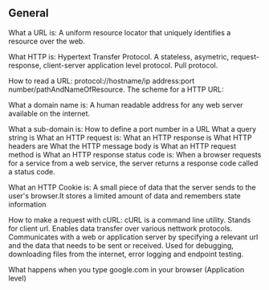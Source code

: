 General
-------------
What a URL is:
A uniform resource locator that uniquely identifies a resource over the web.

What HTTP is:
Hypertext Transfer Protocol. A stateless, asymetric, request-response, client-server application level protocol. Pull protocol.

How to read a URL:
protocol://hostname/ip address:port number/pathAndNameOfResource.
The scheme for a HTTP URL:

What a domain name is:
A human readable address for any web server available on the internet.

What a sub-domain is:
How to define a port number in a URL
What a query string is
What an HTTP request is:
What an HTTP response is
What HTTP headers are
What the HTTP message body is
What an HTTP request method is
What an HTTP response status code is:
When a browser requests for a service from a web service, the server returns a response code called a status code.

What an HTTP Cookie is:
A small piece of data that the server sends to the user's browser.It stores a limited amount of data and remembers state information

How to make a request with cURL:
cURL is a command line utility. Stands for client url. Enables data transfer over various nettwork protocols. Communicates with a web or application server by specifying a relevant url and the data that needs to be sent or received. Used for debugging, downloading files from the internet, error logging and endpoint testing.

What happens when you type google.com in your browser (Application level)

